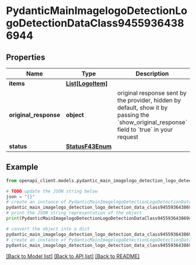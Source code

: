 # PydanticMainImagelogoDetectionLogoDetectionDataClass94559364386944


## Properties

Name | Type | Description | Notes
------------ | ------------- | ------------- | -------------
**items** | [**List[LogoItem]**](LogoItem.md) |  | [optional] 
**original_response** | **object** | original response sent by the provider, hidden by default, show it by passing the &#x60;show_original_response&#x60; field to &#x60;true&#x60; in your request | [optional] 
**status** | [**StatusF43Enum**](StatusF43Enum.md) |  | 

## Example

```python
from openapi_client.models.pydantic_main_imagelogo_detection_logo_detection_data_class94559364386944 import PydanticMainImagelogoDetectionLogoDetectionDataClass94559364386944

# TODO update the JSON string below
json = "{}"
# create an instance of PydanticMainImagelogoDetectionLogoDetectionDataClass94559364386944 from a JSON string
pydantic_main_imagelogo_detection_logo_detection_data_class94559364386944_instance = PydanticMainImagelogoDetectionLogoDetectionDataClass94559364386944.from_json(json)
# print the JSON string representation of the object
print(PydanticMainImagelogoDetectionLogoDetectionDataClass94559364386944.to_json())

# convert the object into a dict
pydantic_main_imagelogo_detection_logo_detection_data_class94559364386944_dict = pydantic_main_imagelogo_detection_logo_detection_data_class94559364386944_instance.to_dict()
# create an instance of PydanticMainImagelogoDetectionLogoDetectionDataClass94559364386944 from a dict
pydantic_main_imagelogo_detection_logo_detection_data_class94559364386944_form_dict = pydantic_main_imagelogo_detection_logo_detection_data_class94559364386944.from_dict(pydantic_main_imagelogo_detection_logo_detection_data_class94559364386944_dict)
```
[[Back to Model list]](../README.md#documentation-for-models) [[Back to API list]](../README.md#documentation-for-api-endpoints) [[Back to README]](../README.md)


